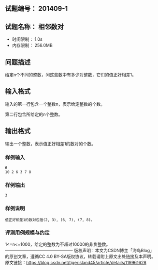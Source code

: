 ## 试题编号： 201409-1
## 试题名称： 相邻数对
- 时间限制： 1.0s
- 内存限制： 256.0MB

## 问题描述
给定n个不同的整数，问这些数中有多少对整数，它们的值正好相差1。
## 输入格式
输入的第一行包含一个整数n，表示给定整数的个数。

第二行包含所给定的n个整数。
## 输出格式
输出一个整数，表示值正好相差1的数对的个数。
### 样例输入
```
6
10 2 6 3 7 8
```
### 样例输出
```
3
```
### 样例说明
```
值正好相差1的数对包括(2, 3), (6, 7), (7, 8)。
```
### 评测用例规模与约定
1<=n<=1000，给定的整数为不超过10000的非负整数。
————————————————
版权声明：本文为CSDN博主「海岛Blog」的原创文章，遵循CC 4.0 BY-SA版权协议，转载请附上原文出处链接及本声明。
原文链接：https://blog.csdn.net/tigerisland45/article/details/119961628
<!--stackedit_data:
eyJoaXN0b3J5IjpbLTE0Mzg1NDYyNDBdfQ==
-->